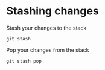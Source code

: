 # Stashing changes


Stash your changes to the stack
```
git stash
```

Pop your changes from the stack
```
git stash pop
```